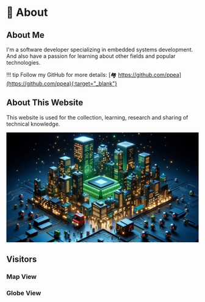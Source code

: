 <!-- ---
comments: true
--- -->

# 🔭 About

## About Me
I'm a software developer specializing in embedded systems development.
And also have a passion for learning about other fields and popular technologies.

!!! tip
    Follow my GitHub for more details: [🏘️ https://github.com/ppea](https://github.com/ppea){:target="_blank"}

## About This Website
This website is used for the collection, learning, research and sharing of technical knowledge. 

![Cover](Cover.jpg)

## Visitors

### Map View
<script type='text/javascript' id='clustrmaps' src='//cdn.clustrmaps.com/map_v2.js?cl=ffffff&w=a&t=tt&d=L99F920-IdeQIXd5E5nPwHSxjCviy8lFgOqZdFN1SWU&co=5e6e7a&cmo=cdc5dd&cmn=7c15e8&ct=ffffff'></script>

### Globe View
<script type="text/javascript" id="clstr_globe" src="//clustrmaps.com/globe.js?d=L99F920-IdeQIXd5E5nPwHSxjCviy8lFgOqZdFN1SWU"></script>

